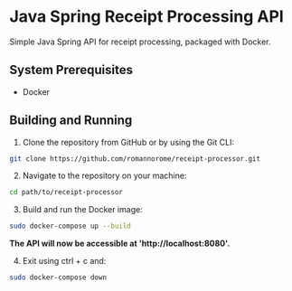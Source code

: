 # Java Spring Receipt Processing API

Simple Java Spring API for receipt processing, packaged with Docker.

## System Prerequisites

- Docker

## Building and Running

1. Clone the repository from GitHub or by using the Git CLI:

```bash
git clone https://github.com/romannorome/receipt-processor.git
```

2. Navigate to the repository on your machine:

```bash
cd path/to/receipt-processor
```

3. Build and run the Docker image:

```bash
sudo docker-compose up --build
```
**The API will now be accessible at 'http://localhost:8080'.**

4. Exit using ctrl + c and: 
```bash
sudo docker-compose down
```
